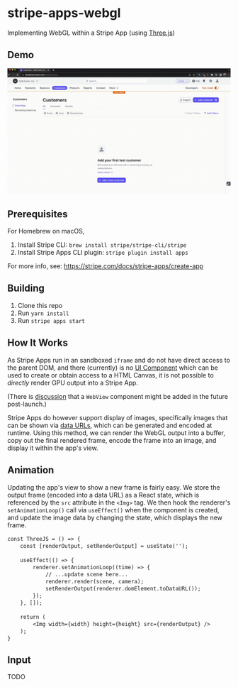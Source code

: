 # stripe-apps-webgl

Implementing WebGL within a Stripe App (using [Three.js](https://github.com/mrdoob/three.js/))

## Demo

![Demo](stripe-webgl-demo.gif)

## Prerequisites

For Homebrew on macOS,

1. Install Stripe CLI: `brew install stripe/stripe-cli/stripe`
2. Install Stripe Apps CLI plugin: `stripe plugin install apps`

For more info, see: https://stripe.com/docs/stripe-apps/create-app

## Building

1. Clone this repo
2. Run `yarn install`
3. Run `stripe apps start`

## How It Works

As Stripe Apps run in an sandboxed `iframe` and do not have direct access to the parent DOM, and there (currently) is no [UI Component](https://stripe.com/docs/stripe-apps/components) which can be used to create or obtain access to a HTML Canvas, it is not possible to *directly* render GPU output into a Stripe App.

(There is [discussion](https://github.com/stripe/stripe-apps/issues/192#issuecomment-1126359398) that a `WebView` component might be added in the future post-launch.)

Stripe Apps do however support display of images, specifically images that can be shown via [data URLs](https://stripe.com/docs/stripe-apps/components/img#data-urls), which can be generated and encoded at runtime.  Using this method, we can render the WebGL output into a buffer, copy out the final rendered frame, encode the frame into an image, and display it within the app's view.

## Animation

Updating the app's view to show a new frame is fairly easy.  We store the output frame (encoded into a data URL) as a React state, which is referenced by the `src` attribute in the `<Img>` tag.  We then hook the renderer's `setAnimationLoop()` call via `useEffect()` when the component is created, and update the image data by changing the state, which displays the new frame.

```
const ThreeJS = () => {
	const [renderOutput, setRenderOutput] = useState('');

	useEffect(() => {
		renderer.setAnimationLoop((time) => {
			// ...update scene here...
			renderer.render(scene, camera);
			setRenderOutput(renderer.domElement.toDataURL());
		});
	}, []);

	return (
		<Img width={width} height={height} src={renderOutput} />
	);
}
```

## Input

TODO
